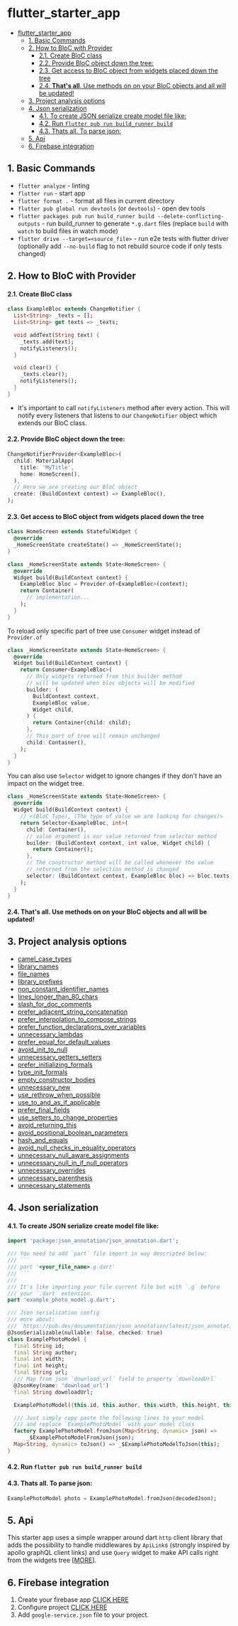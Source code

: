 # flutter_starter_app

- [flutter_starter_app](#flutterstarterapp)
  - [1. Basic Commands](#1-basic-commands)
  - [2. How to BloC with Provider](#2-how-to-bloc-with-provider)
      - [2.1. Create BloC class](#21-create-bloc-class)
      - [2.2. Provide BloC object down the tree:](#22-provide-bloc-object-down-the-tree)
      - [2.3. Get access to BloC object from widgets placed down the tree](#23-get-access-to-bloc-object-from-widgets-placed-down-the-tree)
      - [2.4. **That's all**. Use methods on on your BloC objects and all will be updated!](#24-thats-all-use-methods-on-on-your-bloc-objects-and-all-will-be-updated)
  - [3. Project analysis options](#3-project-analysis-options)
  - [4. Json serialization](#4-json-serialization)
      - [4.1. To create JSON serialize create model file like:](#41-to-create-json-serialize-create-model-file-like)
      - [4.2. Run `flutter pub run build_runner build`](#42-run-flutter-pub-run-buildrunner-build)
      - [4.3. Thats all. To parse json:](#43-thats-all-to-parse-json)
  - [5. Api](#5-api)
  - [6. Firebase integration](#6-firebase-integration)

## 1. Basic Commands
- `flutter analyze` - linting
- `flutter run` - start app
- `flutter format .` - format all files in current directory
- `flutter pub global run devtools` (or `devtools`) - open dev tools
- `flutter packages pub run build_runner build --delete-conflicting-outputs` - run build_runner to generate `*.g.dart` files (replace `build` with `watch` to build files in watch mode)
- `flutter drive --target=<source_file>` - run e2e tests with flutter driver (optionally add `--no-build` flag to not rebuild source code if only tests changed)


## 2. How to BloC with Provider

#### 2.1. Create BloC class
```dart
class ExampleBloc extends ChangeNotifier {
  List<String> _texts = [];
  List<String> get texts => _texts;

  void addText(String text) {
    _texts.add(text);
    notifyListeners();
  }

  void clear() {
    _texts.clear();
    notifyListeners();
  }
}
```
   - It's important to call `notifyListeners` method after every action. This will notify every listeners that listens to our `ChangeNotifier` object which extends our BloC class.

#### 2.2. Provide BloC object down the tree:
```dart
ChangeNotifierProvider<ExampleBloc>(
  child: MaterialApp(
    title: 'MyTitle',
    home: HomeScreen(),
  ),
  // Here we are creating our BloC object
  create: (BuildContext context) => ExampleBloc(),
);
```

#### 2.3. Get access to BloC object from widgets placed down the tree
```dart
class HomeScreen extends StatefulWidget {
  @override
  _HomeScreenState createState() => _HomeScreenState();
}

class _HomeScreenState extends State<HomeScreen> {
  @override
  Widget build(BuildContext context) {
    ExampleBloc bloc = Provider.of<ExampleBloc>(context);
    return Container(
      // implementation...
    );
  }
}
```
To reload only specific part of tree use `Consumer` widget instead of `Provider.of`

```dart
class _HomeScreenState extends State<HomeScreen> {
  @override
  Widget build(BuildContext context) {
    return Consumer<ExampleBloc>(
      // Only widgets returned from this builder method
      // will be updated when bloc objects will be modified
      builder: (
        BuildContext context,
        ExampleBloc value,
        Widget child,
      ) {
        return Container(child: child);
      },
      // This part of tree will remain unchanged
      child: Container(),
    );
  }
}
```
You can also use `Selector` widget to ignore changes if they don't have an impact on the widget tree.

```dart
class _HomeScreenState extends State<HomeScreen> {
  @override
  Widget build(BuildContext context) {
    // <(BloC Type), (The type of value we are looking for changes)>
    return Selector<ExampleBloc, int>(
      child: Container(),
      // value argument is our value returned from selector method 
      builder: (BuildContext context, int value, Widget child) {
        return Container();
      },
      // The constructor method will be called whenever the value
      // returned from the selection method is changed
      selector: (BuildContext context, ExampleBloc bloc) => bloc.texts.length,
    );
  }
}
```
#### 2.4. **That's all**. Use methods on on your BloC objects and all will be updated!


## 3. Project analysis options
- [camel_case_types](https://dart-lang.github.io/linter/lints/camel_case_types.html)
- [library_names](https://dart-lang.github.io/linter/lints/library_names.html)
- [file_names](https://dart-lang.github.io/linter/lints/file_names.html)
- [library_prefixes](https://dart-lang.github.io/linter/lints/library_prefixes.html)
- [non_constant_identifier_names](https://dart-lang.github.io/linter/lints/non_constant_identifier_names.html)
- [lines_longer_than_80_chars](https://dart-lang.github.io/linter/lints/lines_longer_than_80_chars.html)
- [slash_for_doc_comments](https://dart-lang.github.io/linter/lints/slash_for_doc_comments.html)  
- [prefer_adjacent_string_concatenation](https://dart-lang.github.io/linter/lints/prefer_adjacent_string_concatenation.html)
- [prefer_interpolation_to_compose_strings](https://dart-lang.github.io/linter/lints/prefer_interpolation_to_compose_strings.html)
- [prefer_function_declarations_over_variables](https://dart-lang.github.io/linter/lints/prefer_function_declarations_over_variables.html)
- [unnecessary_lambdas](https://dart-lang.github.io/linter/lints/unnecessary_lambdas.html)
- [prefer_equal_for_default_values](https://dart-lang.github.io/linter/lints/prefer_equal_for_default_values.html)
- [avoid_init_to_null](https://dart-lang.github.io/linter/lints/avoid_init_to_null.html)
- [unnecessary_getters_setters](https://dart-lang.github.io/linter/lints/unnecessary_getters_setters.html)
- [prefer_initializing_formals](https://dart-lang.github.io/linter/lints/prefer_initializing_formals.html)
- [type_init_formals](https://dart-lang.github.io/linter/lints/type_init_formals.html)
- [empty_constructor_bodies](https://dart-lang.github.io/linter/lints/empty_constructor_bodies.html)
- [unnecessary_new](https://dart-lang.github.io/linter/lints/unnecessary_new.html)
- [use_rethrow_when_possible](https://dart-lang.github.io/linter/lints/use_rethrow_when_possible.html)
- [use_to_and_as_if_applicable](https://dart-lang.github.io/linter/lints/use_to_and_as_if_applicable.html)
- [prefer_final_fields](https://dart-lang.github.io/linter/lints/prefer_final_fields.html)
- [use_setters_to_change_properties](https://dart-lang.github.io/linter/lints/use_setters_to_change_properties.html)
- [avoid_returning_this](https://dart-lang.github.io/linter/lints/avoid_returning_this.html)
- [avoid_positional_boolean_parameters](https://dart-lang.github.io/linter/lints/avoid_positional_boolean_parameters.html)
- [hash_and_equals](https://dart-lang.github.io/linter/lints/hash_and_equals.html)
- [avoid_null_checks_in_equality_operators](https://dart-lang.github.io/linter/lints/avoid_null_checks_in_equality_operators.html)
- [unnecessary_null_aware_assignments](https://dart-lang.github.io/linter/lints/unnecessary_null_aware_assignments.html)
- [unnecessary_null_in_if_null_operators](https://dart-lang.github.io/linter/lints/unnecessary_null_in_if_null_operators.html)
- [unnecessary_overrides](https://dart-lang.github.io/linter/lints/unnecessary_overrides.html)
- [unnecessary_parenthesis](https://dart-lang.github.io/linter/lints/unnecessary_parenthesis.html)
- [unnecessary_statements](https://dart-lang.github.io/linter/lints/unnecessary_statements.html)

## 4. Json serialization

#### 4.1. To create JSON serialize create model file like:
```dart
import 'package:json_annotation/json_annotation.dart';

/// You need to add `part` file import in way descripted below:
/// ```
/// part '<your_file_name>.g.dart'
/// ```
///
/// It's like importing your file current file but with `.g` before
/// your `.dart` extension.
part 'example_photo_model.g.dart';

/// Json serialization config
/// more about: 
/// `https://pub.dev/documentation/json_annotation/latest/json_annotation/JsonSerializable-class.html`
@JsonSerializable(nullable: false, checked: true)
class ExamplePhotoModel {
  final String id;
  final String author;
  final int width;
  final int height;
  final String url;
  /// Map from json `download_url` field to property `downloadUrl`
  @JsonKey(name: 'download_url')
  final String downloadUrl;

  ExamplePhotoModel({this.id, this.author, this.width, this.height, this.url});

  /// Just simply copy paste the following lines to your model
  /// and replace `ExamplePhotoModel` with your model class
  factory ExamplePhotoModel.fromJson(Map<String, dynamic> json) =>
      _$ExamplePhotoModelFromJson(json);
  Map<String, dynamic> toJson() => _$ExamplePhotoModelToJson(this);
}
```

#### 4.2. Run `flutter pub run build_runner build`

#### 4.3. Thats all. To parse json:
```dart
ExamplePhotoModel photo = ExamplePhotoModel.fromJson(decodedJson);
```

## 5. Api
This starter app uses a simple wrapper around dart `http` client library that adds the
possibility to handle middlewares by `ApiLink`s (strongly inspired by apollo graphQL
client links) and use `Query` widget to make API calls right from the widgets tree [[MORE](https://pub.dev/packages/restui)].

## 6. Firebase integration
1. Create your firebase app [CLICK HERE](https://console.firebase.google.com/)
2. Configure project [CLICK HERE](https://codelabs.developers.google.com/codelabs/flutter-firebase/#5)
3. Add `google-service.json` file to your project.
